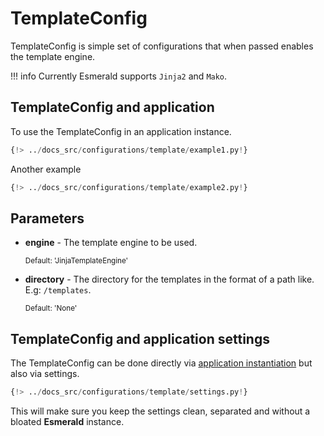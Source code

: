 # TemplateConfig

TemplateConfig is simple set of configurations that when passed enables the template engine.

!!! info
    Currently Esmerald supports `Jinja2` and `Mako`.

## TemplateConfig and application

To use the TemplateConfig in an application instance.

```python hl_lines="1-2 9"
{!> ../docs_src/configurations/template/example1.py!}
```

Another example

```python hl_lines="1-2 8"
{!> ../docs_src/configurations/template/example2.py!}
```

## Parameters

* **engine** - The template engine to be used.

    <sup>Default: 'JinjaTemplateEngine'</sup>

* **directory** - The directory for the templates in the format of a path like. E.g: `/templates`.

    <sup>Default: 'None'</sup>

## TemplateConfig and application settings

The TemplateConfig can be done directly via [application instantiation](#templateconfig-and-application)
but also via settings.

```python
{!> ../docs_src/configurations/template/settings.py!}
```

This will make sure you keep the settings clean, separated and without a bloated **Esmerald** instance.
